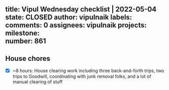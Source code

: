 title:	Vipul Wednesday checklist | 2022-05-04
state:	CLOSED
author:	vipulnaik
labels:	
comments:	0
assignees:	vipulnaik
projects:	
milestone:	
number:	861
--
## House chores

- [x] ~8 hours: House clearing work including three back-and-forth trips, two trips to Goodwill, coordinating with junk removal folks, and a lot of manual clearing of stuff
